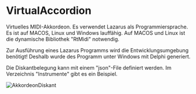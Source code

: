 # VirtualAccordion

Virtuelles MIDI-Akkordeon. Es verwendet Lazarus als Programmiersprache. Es ist auf MACOS, Linux und Windows lauffähig. Auf MACOS und Linux ist die dynamische Bibliothek "RtMidi" notwendig.

Zur Ausführung eines Lazarus Programms wird die Entwicklungsumgebung benötigt! Deshalb wurde des Programm unter Windows mit Delphi generiert. 

Die Diskantbelegung kann mit einem "json"-File definiert werden. Im Verzeichnis "Instrumente" gibt es ein Beispiel. 

![AkkordeonDiskant](https://github.com/user-attachments/assets/318769d9-3e94-45aa-a8f5-d001650c3bd6)

